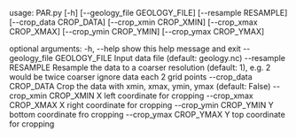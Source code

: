 usage: PAR.py [-h] [--geology_file GEOLOGY_FILE] [--resample RESAMPLE]
              [--crop_data CROP_DATA] [--crop_xmin CROP_XMIN]
              [--crop_xmax CROP_XMAX] [--crop_ymin CROP_YMIN]
              [--crop_ymax CROP_YMAX]

optional arguments:
  -h, --help            show this help message and exit
  --geology_file GEOLOGY_FILE
                        Input data file (default: geology.nc)
  --resample RESAMPLE   Resample the data to a coarser resolution (default:
                        1), e.g. 2 would be twice coarser ignore data each 2
                        grid points
  --crop_data CROP_DATA
                        Crop the data with xmin, xmax, ymin, ymax (default:
                        False)
  --crop_xmin CROP_XMIN
                        X left coordinate for cropping
  --crop_xmax CROP_XMAX
                        X right coordinate for cropping
  --crop_ymin CROP_YMIN
                        Y bottom coordinate fro cropping
  --crop_ymax CROP_YMAX
                        Y top coordinate for cropping
